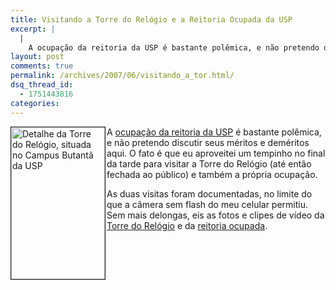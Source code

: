 ```yaml
---
title: Visitando a Torre do Relógio e a Reitoria Ocupada da USP
excerpt: |
  |
    A ocupação da reitoria da USP é bastante polêmica, e não pretendo discutir seus méritos e deméritos aqui. O fato é que eu aproveitei um tempinho no final da tarde para visitar a Torre do Relógio (até então fechada ao...
layout: post
comments: true
permalink: /archives/2007/06/visitando_a_tor.html/
dsq_thread_id:
  - 1751443816
categories:
---
```

<img title="Detalhe da Torre do Relógio, situada no Campus Butantã da USP" src="//chester.me/archives/img/torre_do_relogio.jpg" width="150" height="243" align="left" style="margin-right:2px" border="1" />A [ocupação da reitoria da USP][1] é bastante polêmica, e não pretendo discutir seus méritos e deméritos aqui. O fato é que eu aproveitei um tempinho no final da tarde para visitar a Torre do Relógio (até então fechada ao público) e também a própria ocupação.

As duas visitas foram documentadas, no limite do que a câmera sem flash do meu celular permitiu. Sem mais delongas, eis as fotos e clipes de vídeo da [Torre do Relógio][2] e da [reitoria ocupada][3].

 [1]: http://news.google.com.br/news?hl=pt-BR&#038;ned=pt-BR_br&#038;q=ocupa%C3%A7%C3%A3o+da+reitoria+da+usp&#038;btnG=Pesquisar+not%C3%ADcias
 [2]: //chester.me/fotos/torre/
 [3]: //chester.me/fotos/ocupacao/
